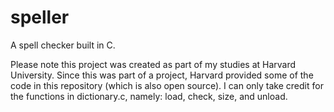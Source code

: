 # speller
A spell checker built in C.

Please note this project was created as part of my studies at Harvard University.  Since this was part of a project, Harvard provided some of the code in this repository (which is also open source).  I can only take credit for the functions in dictionary.c, namely: load, check, size, and unload.
